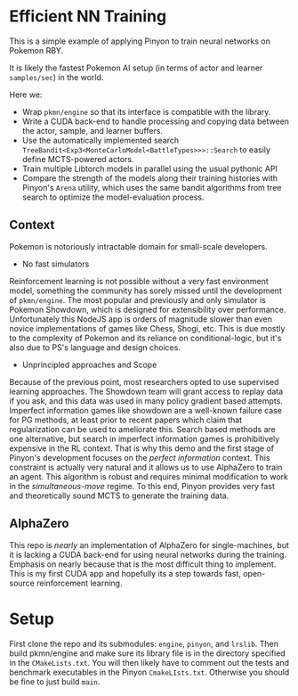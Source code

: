 
# Efficient NN Training

This is a simple example of applying Pinyon to train neural networks on Pokemon RBY. 

It is likely the fastest Pokemon AI setup (in terms of actor and learner `samples/sec`) in the world.

Here we:

* Wrap `pkmn/engine` so that its interface is compatible with the library.
* Write a CUDA back-end to handle processing and copying data between the actor, sample, and learner buffers.
* Use the automatically implemented search `TreeBandit<Exp3<MonteCarloModel<BattleTypes>>>::Search` to easily define MCTS-powered actors.
* Train multiple Libtorch models in parallel using the usual pythonic API
* Compare the strength of the models along their training histories with Pinyon's `Arena` utility, which uses the same bandit algorithms from tree search to optimize the model-evaluation process.

## Context

Pokemon is notoriously intractable domain for small-scale developers.

* No fast simulators

Reinforcement learning is not possible without a very fast environment model, something the community has sorely missed until the development of `pkmn/engine`. 
The most popular and previously and only simulator is Pokemon Showdown, which is designed for extensibility over performance. Unfortunately this NodeJS app is orders of magnitude slower than even novice implementations of games like Chess, Shogi, etc. This is due mostly to the complexity of Pokemon and its reliance on conditional-logic, but it's also due to PS's language and design choices.

* Unprincipled approaches and Scope

Because of the previous point, most researchers opted to use supervised learning approaches. The Showdown team will grant access to replay data if you ask, and this data was used in many policy gradient based attempts.
Imperfect information games like showdown are a well-known failure case for PG methods, at least prior to recent papers which claim that regularization can be used to ameliorate this.
Search based methods are one alternative, but search in imperfect information games is prohibitively expensive in the RL context.
That is why this demo and the first stage of Pinyon's development focuses on the *perfect information* context. This constraint is actually very natural and it allows us to use AlphaZero to train an agent. This algorithm is robust and requires minimal modification to work in the *simultaneous-move* regime.
To this end, Pinyon provides very fast and theoretically sound MCTS to generate the training data.


## AlphaZero

This repo is *nearly* an implementation of AlphaZero for single-machines, but it is lacking a CUDA back-end for using neural networks during the training. Emphasis on nearly because that is the most difficult thing to implement. This is my first CUDA app and hopefully its a step towards fast, open-source reinforcement learning.


# Setup

First clone the repo and its submodules: `engine`, `pinyon`, and `lrslib`.
Then build pkmn/engine and make sure its library file is in the directory specified in the `CMakeLists.txt`.
You will then likely have to comment out the tests and benchmark executables in the Pinyon `CmakeLIsts.txt`.
Otherwise you should be fine to just build `main`.
